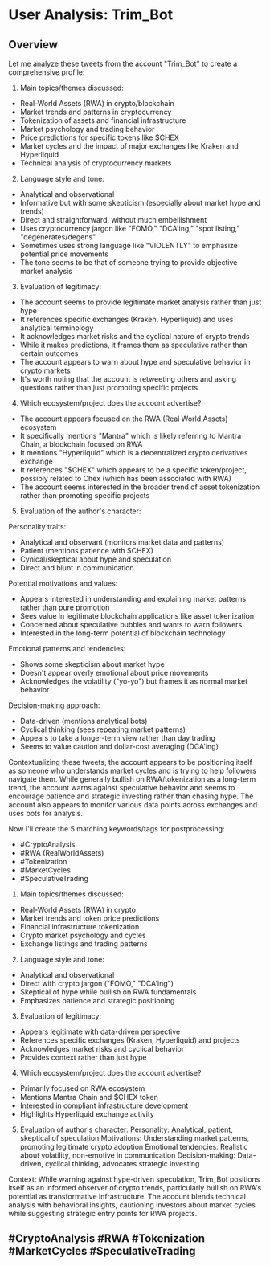 # User Analysis: Trim_Bot

## Overview

<think>
Let me analyze these tweets from the account "Trim_Bot" to create a comprehensive profile:

1. Main topics/themes discussed:
- Real-World Assets (RWA) in crypto/blockchain
- Market trends and patterns in cryptocurrency
- Tokenization of assets and financial infrastructure
- Market psychology and trading behavior
- Price predictions for specific tokens like $CHEX
- Market cycles and the impact of major exchanges like Kraken and Hyperliquid
- Technical analysis of cryptocurrency markets

2. Language style and tone:
- Analytical and observational
- Informative but with some skepticism (especially about market hype and trends)
- Direct and straightforward, without much embellishment
- Uses cryptocurrency jargon like "FOMO," "DCA'ing," "spot listing," "degenerates/degens"
- Sometimes uses strong language like "VIOLENTLY" to emphasize potential price movements
- The tone seems to be that of someone trying to provide objective market analysis

3. Evaluation of legitimacy:
- The account seems to provide legitimate market analysis rather than just hype
- It references specific exchanges (Kraken, Hyperliquid) and uses analytical terminology
- It acknowledges market risks and the cyclical nature of crypto trends
- While it makes predictions, it frames them as speculative rather than certain outcomes
- The account appears to warn about hype and speculative behavior in crypto markets
- It's worth noting that the account is retweeting others and asking questions rather than just promoting specific projects

4. Which ecosystem/project does the account advertise?
- The account appears focused on the RWA (Real World Assets) ecosystem
- It specifically mentions "Mantra" which is likely referring to Mantra Chain, a blockchain focused on RWA
- It mentions "Hyperliquid" which is a decentralized crypto derivatives exchange
- It references "$CHEX" which appears to be a specific token/project, possibly related to Chex (which has been associated with RWA)
- The account seems interested in the broader trend of asset tokenization rather than promoting specific projects

5. Evaluation of the author's character:

Personality traits:
- Analytical and observant (monitors market data and patterns)
- Patient (mentions patience with $CHEX)
- Cynical/skeptical about hype and speculation
- Direct and blunt in communication

Potential motivations and values:
- Appears interested in understanding and explaining market patterns rather than pure promotion
- Sees value in legitimate blockchain applications like asset tokenization
- Concerned about speculative bubbles and wants to warn followers
- Interested in the long-term potential of blockchain technology

Emotional patterns and tendencies:
- Shows some skepticism about market hype
- Doesn't appear overly emotional about price movements
- Acknowledges the volatility ("yo-yo") but frames it as normal market behavior

Decision-making approach:
- Data-driven (mentions analytical bots)
- Cyclical thinking (sees repeating market patterns)
- Appears to take a longer-term view rather than day trading
- Seems to value caution and dollar-cost averaging (DCA'ing)

Contextualizing these tweets, the account appears to be positioning itself as someone who understands market cycles and is trying to help followers navigate them. While generally bullish on RWA/tokenization as a long-term trend, the account warns against speculative behavior and seems to encourage patience and strategic investing rather than chasing hype. The account also appears to monitor various data points across exchanges and uses bots for analysis.

Now I'll create the 5 matching keywords/tags for postprocessing:
- #CryptoAnalysis
- #RWA (RealWorldAssets)
- #Tokenization
- #MarketCycles
- #SpeculativeTrading
</think>

1. Main topics/themes discussed:
- Real-World Assets (RWA) in crypto
- Market trends and token price predictions
- Financial infrastructure tokenization
- Crypto market psychology and cycles
- Exchange listings and trading patterns

2. Language style and tone:
- Analytical and observational
- Direct with crypto jargon ("FOMO," "DCA'ing")
- Skeptical of hype while bullish on RWA fundamentals
- Emphasizes patience and strategic positioning

3. Evaluation of legitimacy:
- Appears legitimate with data-driven perspective
- References specific exchanges (Kraken, Hyperliquid) and projects
- Acknowledges market risks and cyclical behavior
- Provides context rather than just hype

4. Which ecosystem/project does the account advertise?
- Primarily focused on RWA ecosystem
- Mentions Mantra Chain and $CHEX token
- Interested in compliant infrastructure development
- Highlights Hyperliquid exchange activity

5. Evaluation of author's character:
Personality: Analytical, patient, skeptical of speculation
Motivations: Understanding market patterns, promoting legitimate crypto adoption
Emotional tendencies: Realistic about volatility, non-emotive in communication
Decision-making: Data-driven, cyclical thinking, advocates strategic investing

Context: While warning against hype-driven speculation, Trim_Bot positions itself as an informed observer of crypto trends, particularly bullish on RWA's potential as transformative infrastructure. The account blends technical analysis with behavioral insights, cautioning investors about market cycles while suggesting strategic entry points for RWA projects.

#CryptoAnalysis #RWA #Tokenization #MarketCycles #SpeculativeTrading
---

